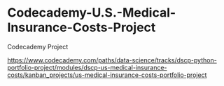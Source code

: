 # Codecademy-U.S.-Medical-Insurance-Costs-Project

Codecademy Project

https://www.codecademy.com/paths/data-science/tracks/dscp-python-portfolio-project/modules/dscp-us-medical-insurance-costs/kanban_projects/us-medical-insurance-costs-portfolio-project

